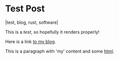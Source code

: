 # Test Post
|test, blog, rust, software|

This is a *test*, so hopefully it renders properly!

Here is a link [to my blog](https://blog.andyf.me/).

This is a paragraph with 'my' content and some <u>html</u>.